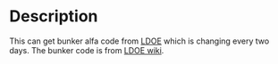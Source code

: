 # Description

This can get bunker alfa code from [LDOE](https://last-day-on-earth-survival.fandom.com/wiki/Last_Day_on_Earth:_Survival_Wiki) which is changing every two days. 
The bunker code is from [LDOE wiki](https://last-day-on-earth-survival.fandom.com/wiki/Bunker_Alfa). 

